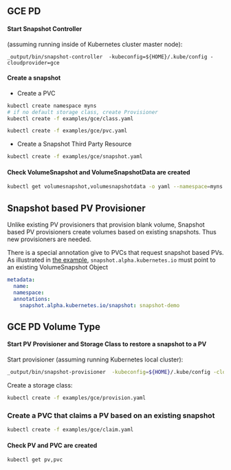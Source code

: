 ## GCE PD


#### Start Snapshot Controller 

(assuming running inside of Kubernetes cluster master node):
```
_output/bin/snapshot-controller  -kubeconfig=${HOME}/.kube/config -cloudprovider=gce
```

####  Create a snapshot
 * Create a PVC
```bash
kubectl create namespace myns
# if no default storage class, create Provisioner
kubectl create -f examples/gce/class.yaml

kubectl create -f examples/gce/pvc.yaml
```
 * Create a Snapshot Third Party Resource 
```bash
kubectl create -f examples/gce/snapshot.yaml
```

#### Check VolumeSnapshot and VolumeSnapshotData are created

```bash
kubectl get volumesnapshot,volumesnapshotdata -o yaml --namespace=myns
```

## Snapshot based PV Provisioner

Unlike existing PV provisioners that provision blank volume, Snapshot based PV provisioners create volumes based on existing snapshots. Thus new provisioners are needed.

There is a special annotation give to PVCs that request snapshot based PVs. As illustrated in [the example](./claim.yaml), `snapshot.alpha.kubernetes.io` must point to an existing VolumeSnapshot Object
```yaml
metadata:
  name: 
  namespace: 
  annotations:
    snapshot.alpha.kubernetes.io/snapshot: snapshot-demo
```

## GCE PD Volume Type

#### Start PV Provisioner and Storage Class to restore a snapshot to a PV

Start provisioner (assuming running Kubernetes local cluster):
```bash
_output/bin/snapshot-provisioner  -kubeconfig=${HOME}/.kube/config -cloudprovider=gce
```

Create a storage class:
```bash
kubectl create -f examples/gce/provision.yaml
```

### Create a PVC that claims a PV based on an existing snapshot 

```bash
kubectl create -f examples/gce/claim.yaml
```

#### Check PV and PVC are created

```bash
kubectl get pv,pvc
```
  

